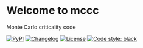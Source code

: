 # Welcome to mccc

Monte Carlo criticality code

[![PyPI](https://img.shields.io/pypi/v/mccc.svg)](https://pypi.org/project/mccc/)
[![Changelog](https://img.shields.io/github/v/release/msleigh/mccc?include_prereleases&label=changelog)](https://github.com/msleigh/mccc/releases)
[![License](https://img.shields.io/badge/license-Apache%202.0-blue.svg)](https://github.com/msleigh/mccc/blob/main/LICENSE)
[![Code style: black](https://img.shields.io/badge/code%20style-black-000000.svg)](https://github.com/python/black)
